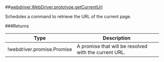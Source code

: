 ##[webdriver.WebDriver.prototype.getCurrentUrl](https://code.google.com/p/selenium/source/browse/javascript/webdriver/webdriver.js#607)

Schedules a command to retrieve the URL of the current page.






###Returns

Type | Description
--- | ---
!webdriver.promise.Promise | A promise that will be resolved with the current URL.

